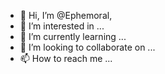 - 👋 Hi, I’m @Ephemoral,
- 👀 I’m interested in ...
- 🌱 I’m currently learning ...
- 💞️ I’m looking to collaborate on ...
- 📫 How to reach me ...

<!---
Ephemoral/Ephemoral is a ✨ special ✨ repository because its `README.md` (this file) appears on your GitHub profile.
You can click the Preview link to take a look at your changes.
--->
